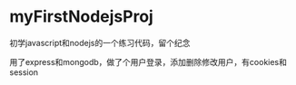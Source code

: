 myFirstNodejsProj
=================

初学javascript和nodejs的一个练习代码，留个纪念

用了express和mongodb，做了个用户登录，添加删除修改用户，有cookies和session
